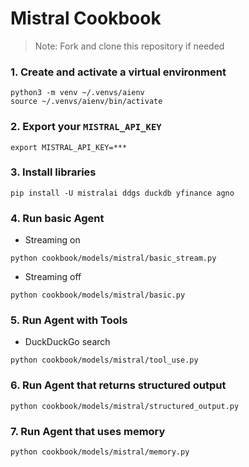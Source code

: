 # Mistral Cookbook

> Note: Fork and clone this repository if needed

### 1. Create and activate a virtual environment

```shell
python3 -m venv ~/.venvs/aienv
source ~/.venvs/aienv/bin/activate
```

### 2. Export your `MISTRAL_API_KEY`

```shell
export MISTRAL_API_KEY=***
```

### 3. Install libraries

```shell
pip install -U mistralai ddgs duckdb yfinance agno
```

### 4. Run basic Agent

- Streaming on

```shell
python cookbook/models/mistral/basic_stream.py
```

- Streaming off

```shell
python cookbook/models/mistral/basic.py
```

### 5. Run Agent with Tools


- DuckDuckGo search

```shell
python cookbook/models/mistral/tool_use.py
```

### 6. Run Agent that returns structured output

```shell
python cookbook/models/mistral/structured_output.py
```

### 7. Run Agent that uses memory

```shell
python cookbook/models/mistral/memory.py
```

